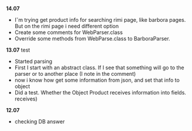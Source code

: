 **14.07**
* Iˇm trying get product info for searching rimi page,
like barbora pages. But on the rimi page i need different
option
* Create some comments for WebParser.class 
* Override some methods from WebParse.class to BarboraParser.

**13.07**
test
* Started parsing
* First I start with an abstract class.
If I see that something will go to the parser or to another place (I note in the comment)
* now i know how get some information from json, and set that info to object
* Did a test. Whether the Object Product receives information into fields. receives)

**12.07**
* checking DB answer
